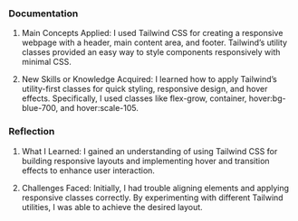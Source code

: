 
### Documentation 

1) Main Concepts Applied: I used Tailwind CSS for creating a responsive webpage with a header, main content area, and footer. Tailwind’s utility classes provided an easy way to style components responsively with minimal CSS.

2) New Skills or Knowledge Acquired: I learned how to apply Tailwind’s utility-first classes for quick styling, responsive design, and hover effects. Specifically, I used classes like flex-grow, container, hover:bg-blue-700, and hover:scale-105.

### Reflection 

1) What I Learned: I gained an understanding of using Tailwind CSS for building responsive layouts and implementing hover and transition effects to enhance user interaction.

2) Challenges Faced: Initially, I had trouble aligning elements and applying responsive classes correctly. By experimenting with different Tailwind utilities, I was able to achieve the desired layout.